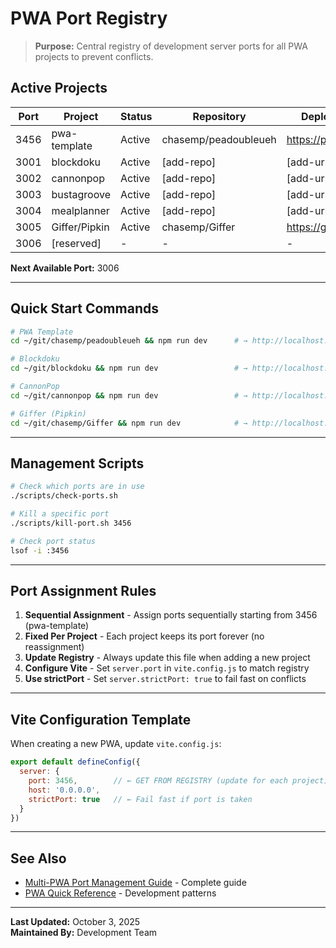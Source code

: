 # PWA Port Registry

> **Purpose:** Central registry of development server ports for all PWA projects to prevent conflicts.

## Active Projects

| Port | Project       | Status | Repository                          | Deployed URL              |
|------|---------------|--------|-------------------------------------|---------------------------|
| 3456 | pwa-template  | Active | chasemp/peadoubleueh                | https://pea.523.life      |
| 3001 | blockdoku     | Active | [add-repo]                          | [add-url]                 |
| 3002 | cannonpop     | Active | [add-repo]                          | [add-url]                 |
| 3003 | bustagroove   | Active | [add-repo]                          | [add-url]                 |
| 3004 | mealplanner   | Active | [add-repo]                          | [add-url]                 |
| 3005 | Giffer/Pipkin | Active | chasemp/Giffer                      | https://giffer.523.life   |
| 3006 | [reserved]    | -      | -                                   | -                         |

**Next Available Port:** 3006

---

## Quick Start Commands

```bash
# PWA Template
cd ~/git/chasemp/peadoubleueh && npm run dev      # → http://localhost:3456

# Blockdoku
cd ~/git/blockdoku && npm run dev                 # → http://localhost:3001

# CannonPop  
cd ~/git/cannonpop && npm run dev                 # → http://localhost:3002

# Giffer (Pipkin)
cd ~/git/chasemp/Giffer && npm run dev            # → http://localhost:3005
```

---

## Management Scripts

```bash
# Check which ports are in use
./scripts/check-ports.sh

# Kill a specific port
./scripts/kill-port.sh 3456

# Check port status
lsof -i :3456
```

---

## Port Assignment Rules

1. **Sequential Assignment** - Assign ports sequentially starting from 3456 (pwa-template)
2. **Fixed Per Project** - Each project keeps its port forever (no reassignment)
3. **Update Registry** - Always update this file when adding a new project
4. **Configure Vite** - Set `server.port` in `vite.config.js` to match registry
5. **Use strictPort** - Set `server.strictPort: true` to fail fast on conflicts

---

## Vite Configuration Template

When creating a new PWA, update `vite.config.js`:

```javascript
export default defineConfig({
  server: {
    port: 3456,        // ← GET FROM REGISTRY (update for each project)
    host: '0.0.0.0',
    strictPort: true   // ← Fail fast if port is taken
  }
})
```

---

## See Also

- [Multi-PWA Port Management Guide](./project-docs/MULTI_PWA_PORT_MANAGEMENT.md) - Complete guide
- [PWA Quick Reference](./project-docs/PWA_QUICK_REFERENCE.md) - Development patterns

---

**Last Updated:** October 3, 2025  
**Maintained By:** Development Team

